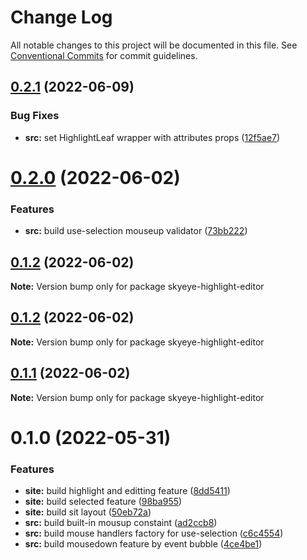 # Change Log

All notable changes to this project will be documented in this file.
See [Conventional Commits](https://conventionalcommits.org) for commit guidelines.

## [0.2.1](https://github.com-handshakes/scoutAsia/SkyEye-Highlight-Editor/compare/skyeye-highlight-editor@0.2.0...skyeye-highlight-editor@0.2.1) (2022-06-09)

### Bug Fixes

- **src:** set HighlightLeaf wrapper with attributes props ([12f5ae7](https://github.com-handshakes/scoutAsia/SkyEye-Highlight-Editor/commit/12f5ae7c02255d924bac3d3ba7f4c196feb53708))

# [0.2.0](https://github.com-handshakes/scoutAsia/SkyEye-Highlight-Editor/compare/skyeye-highlight-editor@0.1.2...skyeye-highlight-editor@0.2.0) (2022-06-02)

### Features

- **src:** build use-selection mouseup validator ([73bb222](https://github.com-handshakes/scoutAsia/SkyEye-Highlight-Editor/commit/73bb2220418d1999f651685fba88ab2fdca19b9a))

## [0.1.2](https://github.com-handshakes/scoutAsia/SkyEye-Highlight-Editor/compare/skyeye-highlight-editor@0.1.2...skyeye-highlight-editor@0.1.2) (2022-06-02)

**Note:** Version bump only for package skyeye-highlight-editor

## [0.1.2](https://github.com-handshakes/scoutAsia/SkyEye-Highlight-Editor/compare/skyeye-highlight-editor@0.1.1...skyeye-highlight-editor@0.1.2) (2022-06-02)

**Note:** Version bump only for package skyeye-highlight-editor

## [0.1.1](https://github.com-handshakes/scoutAsia/SkyEye-Highlight-Editor/compare/skyeye-highlight-editor@0.1.0...skyeye-highlight-editor@0.1.1) (2022-06-02)

**Note:** Version bump only for package skyeye-highlight-editor

# 0.1.0 (2022-05-31)

### Features

- **site:** build highlight and editting feature ([8dd5411](https://github.com-handshakes/scoutAsia/SkyEye-Highlight-Editor/commit/8dd5411d7a22853abe7c9a37c7f4ccd0b21dabad))
- **site:** build selected feature ([98ba955](https://github.com-handshakes/scoutAsia/SkyEye-Highlight-Editor/commit/98ba955e8395d1dd14407f707287e9f70b69999b))
- **site:** build sit layout ([50eb72a](https://github.com-handshakes/scoutAsia/SkyEye-Highlight-Editor/commit/50eb72a244828d757d7bcdf0ff71449298d058c8))
- **src:** build built-in mousup constaint ([ad2ccb8](https://github.com-handshakes/scoutAsia/SkyEye-Highlight-Editor/commit/ad2ccb8879b92394aa1b2d3f2e01225fa9468bc4))
- **src:** build mouse handlers factory for use-selection ([c6c4554](https://github.com-handshakes/scoutAsia/SkyEye-Highlight-Editor/commit/c6c45545b886d5c3799ae63e5d94ebf40477eaed))
- **src:** build mousedown feature by event bubble ([4ce4be1](https://github.com-handshakes/scoutAsia/SkyEye-Highlight-Editor/commit/4ce4be12463862e3569eca3b97e6677e4ea2b7f9))
